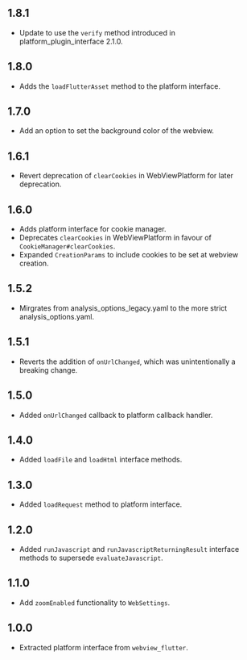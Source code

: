 ## 1.8.1

* Update to use the `verify` method introduced in platform_plugin_interface 2.1.0.

## 1.8.0

* Adds the `loadFlutterAsset` method to the platform interface.

## 1.7.0

* Add an option to set the background color of the webview.

## 1.6.1

* Revert deprecation of `clearCookies` in WebViewPlatform for later deprecation.

## 1.6.0

* Adds platform interface for cookie manager.
* Deprecates `clearCookies` in WebViewPlatform in favour of `CookieManager#clearCookies`.
* Expanded `CreationParams` to include cookies to be set at webview creation.

## 1.5.2

* Mirgrates from analysis_options_legacy.yaml to the more strict analysis_options.yaml.

## 1.5.1

* Reverts the addition of `onUrlChanged`, which was unintentionally a breaking
  change.

## 1.5.0

* Added `onUrlChanged` callback to platform callback handler.

## 1.4.0

* Added `loadFile` and `loadHtml` interface methods.

## 1.3.0

* Added `loadRequest` method to platform interface.

## 1.2.0

* Added `runJavascript` and `runJavascriptReturningResult` interface methods to supersede `evaluateJavascript`.

## 1.1.0

* Add `zoomEnabled` functionality to `WebSettings`.

## 1.0.0

* Extracted platform interface from `webview_flutter`.
